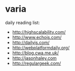 varia
=====

daily reading list:

+ http://highscalability.com/
+ http://www.echojs.com/
+ http://dailyjs.com/
+ http://webplatformdaily.org/
+ http://blog.cwa.me.uk/
+ http://jasonhaley.com
+ http://regulargeek.com/
